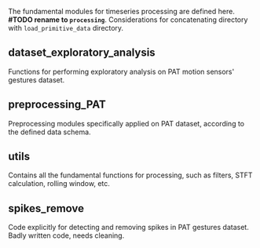 The fundamental modules for timeseries processing are defined here. 
**#TODO rename to `processing`**. Considerations for concatenating directory with `load_primitive_data` directory.

## dataset_exploratory_analysis
Functions for performing exploratory analysis on PAT motion sensors' gestures dataset.

## preprocessing_PAT
Preprocessing modules specifically applied on PAT dataset, according to the defined data schema.

## utils
Contains all the fundamental functions for processing, such as filters, STFT calculation, rolling window, etc.

## spikes_remove
Code explicitly for detecting and removing spikes in PAT gestures dataset. Badly written code, needs cleaning.

